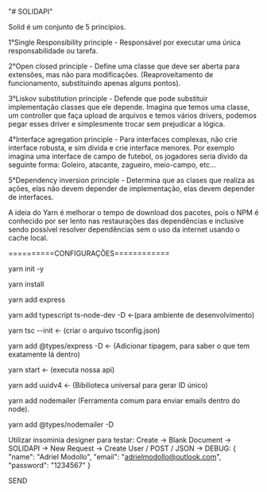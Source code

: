 "# SOLIDAPI" 

Solid é um conjunto de 5 principios. 

1°Single Responsibility principle - Responsável por executar uma única responsabilidade ou tarefa. 

2°Open closed principle - Define uma classe que deve ser aberta para extensões, mas não para modificações.
(Reaproveitamento de funcionamento, substituindo apenas alguns pontos).

3°Liskov substitution principle - Defende que pode substituir implementação classes que ele depende.
Imagina que temos uma classe, um controller que faça upload de arquivos e temos vários drivers, 
podemos pegar esses driver e simplesmente trocar sem prejudicar a lógica. 

4°Interface agregation principle - Para interfaces complexas, não crie interface robusta, e sim divida e crie
interface menores. Por exemplo imagina uma interface de campo de futebol, os jogadores seria divido da seguinte forma:
Goleiro, atacante, zagueiro, meio-campo, etc...

5°Dependency inversion principle - Determina que as clases que realiza as ações, elas não devem depender de implementação,
elas devem depender de interfaces. 

A ideia do Yarn é melhorar o tempo de download dos pacotes, pois o NPM é conhecido por ser lento nas restaurações das dependências e inclusive sendo possível resolver dependências sem o uso da internet usando o cache local.

==========CONFIGURAÇÕES============

yarn init -y

yarn install

yarn add express

yarn add typescript ts-node-dev -D <-(para ambiente de desenvolvimento)

yarn tsc --init <- (criar o arquivo tsconfig.json)

yarn add @types/express -D <- (Adicionar tipagem, para saber o que tem exatamente lá dentro)

yarn start <- (executa nossa api)

yarn add uuidv4 <- (Bibilioteca universal para gerar ID único)

yarn add nodemailer (Ferramenta comum para enviar emails dentro do node).

yarn add @types/nodemailer -D

Utilizar insominia designer para testar:
Create -> Blank Document -> SOLIDAPI -> New Request -> Create User / POST / JSON -> DEBUG:
{
	"name": "Adriel Modollo",
	"email": "adrielmodollo@outlook.com",
	"password": "1234567"
}

SEND

